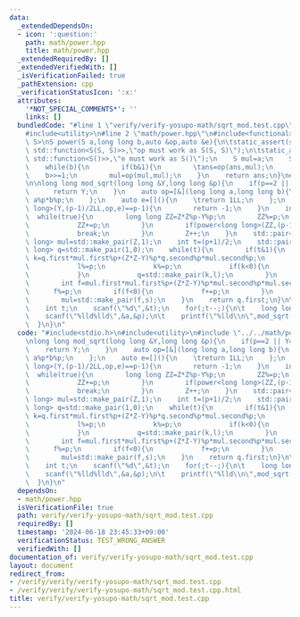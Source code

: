 ```yaml
---
data:
  _extendedDependsOn:
  - icon: ':question:'
    path: math/power.hpp
    title: math/power.hpp
  _extendedRequiredBy: []
  _extendedVerifiedWith: []
  _isVerificationFailed: true
  _pathExtension: cpp
  _verificationStatusIcon: ':x:'
  attributes:
    '*NOT_SPECIAL_COMMENTS*': ''
    links: []
  bundledCode: "#line 1 \"verify/verify-yosupo-math/sqrt_mod.test.cpp\"\n#include<stdio.h>\n\
    #include<utility>\n#line 2 \"math/power.hpp\"\n#include<functional>\n\ntemplate<class\
    \ S>\nS power(S a,long long b,auto &op,auto &e){\n\tstatic_assert(std::is_convertible_v<decltype(op),\
    \ std::function<S(S, S)>>,\"op must work as S(S, S)\");\n\tstatic_assert(std::is_convertible_v<decltype(e),\
    \ std::function<S()>>,\"e must work as S()\");\n    S mul=a;\n    S ans=e();\n\
    \    while(b){\n        if(b&1){\n        \tans=op(ans,mul);\n        }\n    \
    \    b>>=1;\n        mul=op(mul,mul);\n    }\n    return ans;\n}\n#line 4 \"verify/verify-yosupo-math/sqrt_mod.test.cpp\"\
    \n\nlong long mod_sqrt(long long &Y,long long &p){\n    if(p==2 || Y==0){\n  \
    \      return Y;\n    }\n    auto op=[&](long long a,long long b){\n    \treturn\
    \ a%p*b%p;\n    };\n    auto e=[](){\n    \treturn 1LL;\n    };\n    if(power<long\
    \ long>(Y,(p-1)/2LL,op,e)==p-1){\n        return -1;\n    }\n    int Z=0;\n  \
    \  while(true){\n        long long ZZ=Z*Z%p-Y%p;\n        ZZ%=p;\n        if(ZZ<0){\n\
    \            ZZ+=p;\n        }\n        if(power<long long>(ZZ,(p-1)/2,op,e)==p-1){\n\
    \            break;\n        }\n        Z++;\n    }\n    std::pair<long long,long\
    \ long> mul=std::make_pair(Z,1);\n    int t=(p+1)/2;\n    std::pair<long long,long\
    \ long> q=std::make_pair(1,0);\n    while(t){\n        if(t&1){\n            int\
    \ k=q.first*mul.first%p+(Z*Z-Y)%p*q.second%p*mul.second%p;\n            int l=q.second*mul.first%p+q.first*mul.second%p;\n\
    \            l%=p;\n            k%=p;\n            if(k<0){\n                k+=p;\n\
    \            }\n            q=std::make_pair(k,l);\n        }\n        t>>=1;\n\
    \        int f=mul.first*mul.first%p+(Z*Z-Y)%p*mul.second%p*mul.second%p;\n  \
    \      f%=p;\n        if(f<0){\n            f+=p;\n        }\n        int s=mul.second*mul.first%p*2%p;\n\
    \        mul=std::make_pair(f,s);\n    }\n    return q.first;\n}\n\nsigned main(){\n\
    \    int t;\n    scanf(\"%d\",&t);\n    for(;t--;){\n\t    long long a,p;\n\t\
    \    scanf(\"%lld%lld\",&a,&p);\n\t    printf(\"%lld\\n\",mod_sqrt(a,p));\n  \
    \  }\n}\n"
  code: "#include<stdio.h>\n#include<utility>\n#include \"../../math/power.hpp\"\n\
    \nlong long mod_sqrt(long long &Y,long long &p){\n    if(p==2 || Y==0){\n    \
    \    return Y;\n    }\n    auto op=[&](long long a,long long b){\n    \treturn\
    \ a%p*b%p;\n    };\n    auto e=[](){\n    \treturn 1LL;\n    };\n    if(power<long\
    \ long>(Y,(p-1)/2LL,op,e)==p-1){\n        return -1;\n    }\n    int Z=0;\n  \
    \  while(true){\n        long long ZZ=Z*Z%p-Y%p;\n        ZZ%=p;\n        if(ZZ<0){\n\
    \            ZZ+=p;\n        }\n        if(power<long long>(ZZ,(p-1)/2,op,e)==p-1){\n\
    \            break;\n        }\n        Z++;\n    }\n    std::pair<long long,long\
    \ long> mul=std::make_pair(Z,1);\n    int t=(p+1)/2;\n    std::pair<long long,long\
    \ long> q=std::make_pair(1,0);\n    while(t){\n        if(t&1){\n            int\
    \ k=q.first*mul.first%p+(Z*Z-Y)%p*q.second%p*mul.second%p;\n            int l=q.second*mul.first%p+q.first*mul.second%p;\n\
    \            l%=p;\n            k%=p;\n            if(k<0){\n                k+=p;\n\
    \            }\n            q=std::make_pair(k,l);\n        }\n        t>>=1;\n\
    \        int f=mul.first*mul.first%p+(Z*Z-Y)%p*mul.second%p*mul.second%p;\n  \
    \      f%=p;\n        if(f<0){\n            f+=p;\n        }\n        int s=mul.second*mul.first%p*2%p;\n\
    \        mul=std::make_pair(f,s);\n    }\n    return q.first;\n}\n\nsigned main(){\n\
    \    int t;\n    scanf(\"%d\",&t);\n    for(;t--;){\n\t    long long a,p;\n\t\
    \    scanf(\"%lld%lld\",&a,&p);\n\t    printf(\"%lld\\n\",mod_sqrt(a,p));\n  \
    \  }\n}\n"
  dependsOn:
  - math/power.hpp
  isVerificationFile: true
  path: verify/verify-yosupo-math/sqrt_mod.test.cpp
  requiredBy: []
  timestamp: '2024-06-18 23:45:33+09:00'
  verificationStatus: TEST_WRONG_ANSWER
  verifiedWith: []
documentation_of: verify/verify-yosupo-math/sqrt_mod.test.cpp
layout: document
redirect_from:
- /verify/verify/verify-yosupo-math/sqrt_mod.test.cpp
- /verify/verify/verify-yosupo-math/sqrt_mod.test.cpp.html
title: verify/verify-yosupo-math/sqrt_mod.test.cpp
---
```

